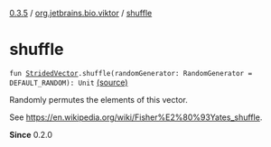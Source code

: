 [0.3.5](../index.md) / [org.jetbrains.bio.viktor](index.md) / [shuffle](.)

# shuffle

`fun `[`StridedVector`](-strided-vector/index.md)`.shuffle(randomGenerator: RandomGenerator = DEFAULT_RANDOM): Unit` [(source)](https://github.com/JetBrains-Research/viktor/blob/0.3.5/src/main/kotlin/org/jetbrains/bio/viktor/Random.kt#L76)

Randomly permutes the elements of this vector.

See https://en.wikipedia.org/wiki/Fisher%E2%80%93Yates_shuffle.

**Since**
0.2.0

